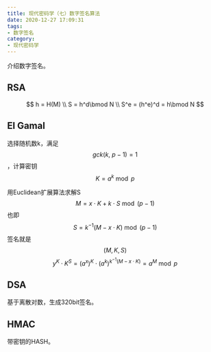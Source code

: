 ```yaml
---
title: 现代密码学（七）数字签名算法
date: 2020-12-27 17:09:31
tags:
- 数字签名
category:
- 现代密码学
---
```


介绍数字签名。

## RSA

$$
h = H(M) \\
S = h^d\bmod N \\
S^e = (h^e)^d = h\bmod N
$$

## El Gamal

选择随机数k，满足$$gck(k,\ p-1)=1$$，计算密钥
$$
K = a^k\bmod p
$$

用Euclidean扩展算法求解S
$$
M = x\cdot K + k\cdot S\bmod(p-1)
$$
也即
$$
S = k^{-1}(M-x\cdot K)\bmod(p-1)
$$
签名就是$$(M,K,S)$$
$$
y^K\cdot K^S = (a^x)^K\cdot (a^k)^{k^{-1}(M-x\cdot K)} = a^M \bmod p
$$

## DSA

基于离散对数，生成320bit签名。

## HMAC

带密钥的HASH。